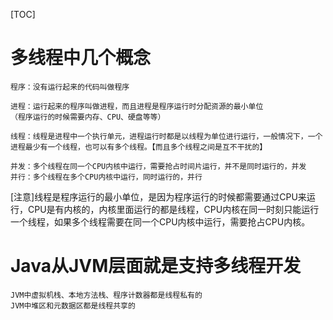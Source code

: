 [TOC]
# 多线程中几个概念
	程序：没有运行起来的代码叫做程序

	进程：运行起来的程序叫做进程，而且进程是程序运行时分配资源的最小单位
    （程序运行的时候需要内存、CPU、硬盘等等）

	线程：线程是进程中一个执行单元，进程运行时都是以线程为单位进行运行，一般情况下，一个进程最少有一个线程，也可以有多个线程。【而且多个线程之间是互不干扰的】

	并发：多个线程在同一个CPU内核中运行，需要抢占时间片运行，并不是同时运行的，并发
	并行：多个线程在多个CPU内核中运行，同时运行的，并行

[注意]线程是程序运行的最小单位，是因为程序运行的时候都需要通过CPU来运行，CPU是有内核的，内核里面运行的都是线程，CPU内核在同一时刻只能运行一个线程，如果多个线程需要在同一个CPU内核中运行，需要抢占CPU内核。

# Java从JVM层面就是支持多线程开发
	JVM中虚拟机栈、本地方法栈、程序计数器都是线程私有的
	JVM中堆区和元数据区都是线程共享的